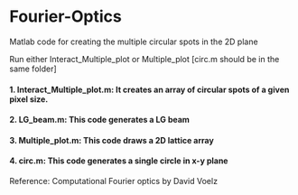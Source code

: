 # Fourier-Optics
Matlab code for creating the multiple circular spots in the 2D plane 

Run either Interact_Multiple_plot or Multiple_plot [circ.m should be in the same folder]

#### 1. Interact_Multiple_plot.m: It creates an array of circular spots of a given pixel size.
#### 2. LG_beam.m: This code generates a LG beam
#### 3. Multiple_plot.m: This code draws a 2D lattice array
#### 4. circ.m: This code generates a single circle in x-y plane


Reference: Computational Fourier optics by David Voelz
